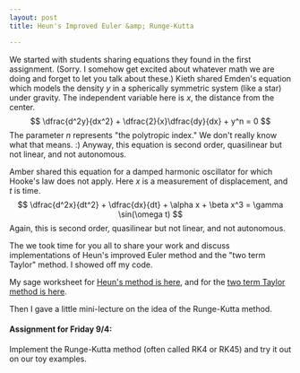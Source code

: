 ```yaml
---
layout: post
title: Heun's Improved Euler &amp; Runge-Kutta

---
```


We started with students sharing equations they found in the first assignment.
(Sorry. I somehow get excited about whatever math we are doing and forget to let
you talk about these.) Kieth shared Emden's equation which models the density $y$ in a spherically symmetric system (like a star) under gravity. The independent
variable here is $x$, the distance from the center.
$$
\dfrac{d^2y}{dx^2} + \dfrac{2}{x}\dfrac{dy}{dx} + y^n = 0
$$
The parameter $n$ represents "the polytropic index." We don't really know what
that means. :)  Anyway, this equation is second order, quasilinear but not linear,
and not autonomous.

Amber shared this equation for a damped harmonic oscillator for which Hooke's law
does not apply. Here $x$ is a measurement of displacement, and $t$ is time.
$$
\dfrac{d^2x}{dt^2} + \dfrac{dx}{dt} + \alpha x + \beta x^3 = \gamma \sin(\omega t)
$$
Again, this is second order, quasilinear but not linear, and not autonomous.

The we took time for you all to share your work and discuss implementations of
Heun's improved Euler method and the "two term Taylor" method. I showed off my code.

My sage worksheet for [Heun's method is here]({{site.baseurl}}/TJs-homework/heun-method.sagews), and for the
[two term Taylor method is here]({{site.baseurl}}/TJs-homework/two-term-taylor.sagews).

Then I gave a little mini-lecture on the idea of the Runge-Kutta method.

#### Assignment for Friday 9/4:

Implement the Runge-Kutta method (often called RK4 or RK45) and try it out on our
toy examples.
